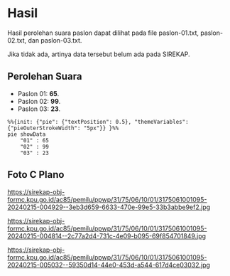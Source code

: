 # Hasil

Hasil perolehan suara paslon dapat dilihat pada file paslon-01.txt, paslon-02.txt, dan paslon-03.txt.

Jika tidak ada, artinya data tersebut belum ada pada SIREKAP.

## Perolehan Suara

 * Paslon 01: **65**.
 * Paslon 02: **99**.
 * Paslon 03: **23**.

```mermaid
%%{init: {"pie": {"textPosition": 0.5}, "themeVariables": {"pieOuterStrokeWidth": "5px"}} }%%
pie showData
    "01" : 65
    "02" : 99
    "03" : 23
```
## Foto C Plano

https://sirekap-obj-formc.kpu.go.id/ac85/pemilu/ppwp/31/75/06/10/01/3175061001095-20240215-004929--3eb3d659-6633-470e-99e5-33b3abbe9ef2.jpg

https://sirekap-obj-formc.kpu.go.id/ac85/pemilu/ppwp/31/75/06/10/01/3175061001095-20240215-004814--2c77a2d4-731c-4e09-b095-69f854701849.jpg

https://sirekap-obj-formc.kpu.go.id/ac85/pemilu/ppwp/31/75/06/10/01/3175061001095-20240215-005032--59350d14-44e0-453d-a544-617d4ce03032.jpg
